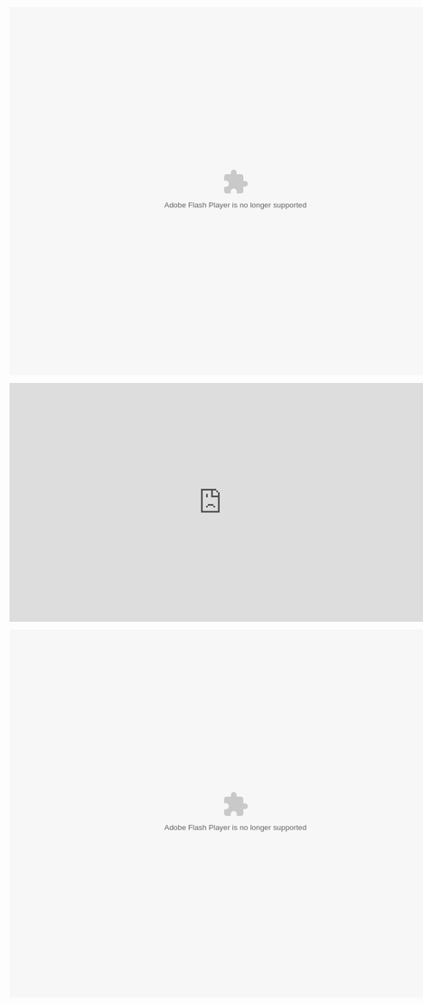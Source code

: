 <embed src="http://resource.3cwdb.com/kailong-donghua/%E6%9C%8D%E5%8A%A1%E5%99%A8%E5%AE%89%E8%A3%85-1%E7%B3%BB%E7%BB%9F%E8%AE%BE%E7%BD%AE.exe" width="800" height="650"  pluginspage="http://www.macromedia.com/go/getflashplayer" type="application/x-shockwave-flash" ></embed>

<iframe width="750" height="422" src="http://resource.3cwdb.com/kailong-donghua/%E6%9C%8D%E5%8A%A1%E5%99%A8%E5%AE%89%E8%A3%85-1%E7%B3%BB%E7%BB%9F%E8%AE%BE%E7%BD%AE.exe" frameborder="0" allow="accelerometer; autoplay; encrypted-media; gyroscope; picture-in-picture" allowfullscreen></iframe>

<embed src="http://resource.3cwdb.com/kailong-donghua/F100000201303110200.swf" width="800" height="650"  pluginspage="http://www.macromedia.com/go/getflashplayer" type="application/x-shockwave-flash" ></embed>